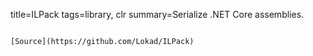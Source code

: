 title=ILPack
tags=library, clr
summary=Serialize .NET Core assemblies.
~~~~~~

[Source](https://github.com/Lokad/ILPack)

